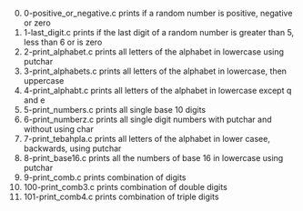 0. 0-positive_or_negative.c prints if a random number is positive, negative or zero
1. 1-last_digit.c prints if the last digit of a random number is greater than 5, less than 6 or is zero
2. 2-print_alphabet.c prints all letters of the alphabet in lowercase using putchar
3. 3-print_alphabets.c prints all letters of the alphabet in lowercase, then uppercase
4. 4-print_alphabt.c prints all letters of the alphabet in lowercase except q and e
5. 5-print_numbers.c prints all single base 10 digits
6. 6-print_numberz.c prints all single digit numbers with putchar and without using char
7. 7-print_tebahpla.c prints all letters of the alphabet in lower casee, backwards, using putchar
8. 8-print_base16.c prints all the numbers of base 16 in lowercase using putchar
9. 9-print_comb.c prints combination of digits
10. 100-print_comb3.c prints combination of double digits
11. 101-print_comb4.c prints combination of triple digits
